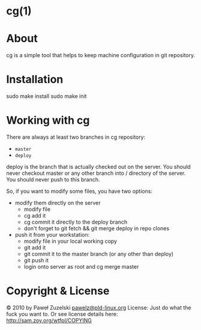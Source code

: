 cg(1)
=====

About
=====

cg is a simple tool that helps to keep machine configuration in git repository.

Installation
============

sudo make install
sudo make init

Working with cg
===============

There are always at least two branches in cg repository:
* `master`
* `deploy`

deploy is the branch that is actually checked out on the server. You should
never checkout master or any other branch into / directory of the server.
You should never push to this branch.

So, if you want to modify some files, you have two options:
* modify them directly on the server
  - modify file
  - cg add it
  - cg commit it directly to the deploy branch
  - don't forget to git fetch && git merge deploy in repo clones
* push it from your workstation:
  - modify file in your local working copy
  - git add it
  - git commit it to the master branch (or any other than deploy)
  - git push it
  - login onto server as root and cg merge master

Copyright & License
===================

© 2010 by Paweł Zuzelski <pawelz@pld-linux.org>
License: Just do what the fuck you want to.
Or see license details here: http://sam.zoy.org/wtfpl/COPYING
